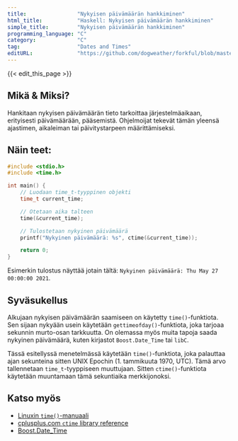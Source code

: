 ```yaml
---
title:                "Nykyisen päivämäärän hankkiminen"
html_title:           "Haskell: Nykyisen päivämäärän hankkiminen"
simple_title:         "Nykyisen päivämäärän hankkiminen"
programming_language: "C"
category:             "C"
tag:                  "Dates and Times"
editURL:              "https://github.com/dogweather/forkful/blob/master/content/fi/c/getting-the-current-date.md"
---
```


{{< edit_this_page >}}

## Mikä & Miksi?
Hankitaan nykyisen päivämäärän tieto tarkoittaa järjestelmäaikaan, erityisesti päivämäärään, pääsemistä. Ohjelmoijat tekevät tämän yleensä ajastimen, aikaleiman tai päivitystarpeen määrittämiseksi.

## Näin teet:
```C
#include <stdio.h>
#include <time.h>

int main() {
    // Luodaan time_t-tyyppinen objekti
    time_t current_time;

    // Otetaan aika talteen
    time(&current_time);

    // Tulostetaan nykyinen päivämäärä
    printf("Nykyinen päivämäärä: %s", ctime(&current_time));

    return 0;
}
```
Esimerkin tulostus näyttää jotain tältä: `Nykyinen päivämäärä: Thu May 27 00:00:00 2021`.

## Syväsukellus
Alkujaan nykyisen päivämäärän saamiseen on käytetty `time()`-funktiota. Sen sijaan nykyään usein käytetään `gettimeofday()`-funktiota, joka tarjoaa sekunnin murto-osan tarkkuutta. On olemassa myös muita tapoja saada nykyinen päivämäärä, kuten kirjastot `Boost.Date_Time` tai `libC`.

Tässä esitellyssä menetelmässä käytetään `time()`-funktiota, joka palauttaa ajan sekunteina sitten UNIX Epochin (1. tammikuuta 1970, UTC). Tämä arvo tallennetaan `time_t`-tyyppiseen muuttujaan. Sitten `ctime()`-funktiota käytetään muuntamaan tämä sekuntiaika merkkijonoksi.

## Katso myös
- [Linuxin `time()`-manuaali](https://man7.org/linux/man-pages/man2/time.2.html)
- [cplusplus.com `ctime` library reference](http://www.cplusplus.com/reference/ctime/)
- [Boost.Date_Time](https://www.boost.org/doc/libs/1_75_0/doc/html/date_time.html)